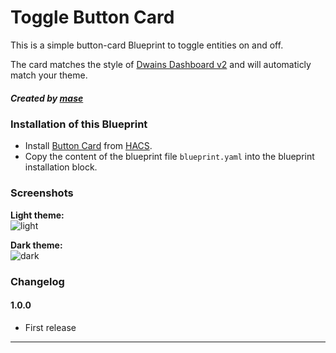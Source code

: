 # Toggle Button Card

This is a simple button-card Blueprint to toggle entities on and off.

The card matches the style of [Dwains Dashboard v2](https://dwainscheeren.github.io/dwains-lovelace-dashboard/) and will automaticly match your theme.

##### Created by [mase](https://github.com/mase60)


### Installation of this Blueprint
- Install [Button Card](https://github.com/custom-cards/button-card) from [HACS](https://hacs.xyz).
- Copy the content of the blueprint file `blueprint.yaml` into the blueprint installation block.


### Screenshots
**Light theme:**<br>
![light](https://github.com/mase60/dwains-dashboard-blueprints/blob/main/card-blueprints/toggle-button-card/screenshot_light.png?raw=true "Light")

**Dark theme:**<br>
![dark](https://github.com/mase60/dwains-dashboard-blueprints/blob/main/card-blueprints/toggle-button-card/screenshot_dark.png?raw=true "Dark")


### Changelog
#### 1.0.0
- First release

---
